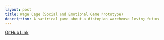 ```yaml
---
layout: post
title: Wage Cage (Social and Emotional Game Prototype)
description: A satirical game about a distopian warehouse loving future!
---
```


[GitHub Link]([https://github.com/GarethDa/WageCage])

